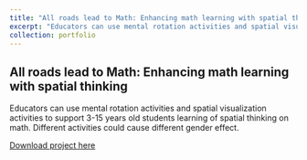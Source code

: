 ```yaml
---
title: "All roads lead to Math: Enhancing math learning with spatial thinking"
excerpt: "Educators can use mental rotation activities and spatial visualization activities to support 3-15 years old students learning of spatial thinking on math. Different activities could cause different gender effect."
collection: portfolio
---
```

All roads lead to Math: Enhancing math learning with spatial thinking
---

Educators can use mental rotation activities and spatial visualization activities to support 3-15 years old students learning of spatial thinking on math. Different activities could cause different gender effect.

[Download project here](../files/Writing%20Sample%20(lit%20review)%20-%20Lauren%20Ma.pdf)

